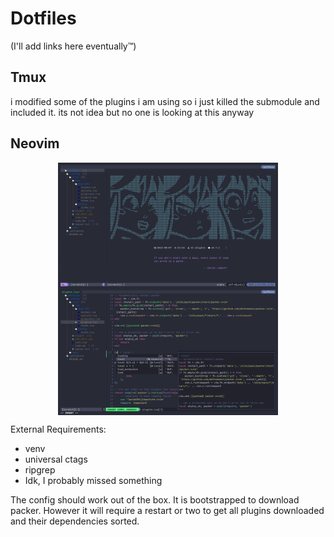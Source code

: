 # Dotfiles
(I'll add links here eventually™)

## Tmux
i modified some of the plugins i am using so i just killed the submodule and included it. its not idea but no one is looking at this anyway

## Neovim
<img
    style="display: block;
        margin-left: auto;
        margin-right: auto;
        width: 70%;"
    src="Screenshots/nvim rice 2022-08-07.png">
</img>

External Requirements:

* venv
* universal ctags
* ripgrep
* Idk, I probably missed something

The config should work out of the box. It is bootstrapped to download packer. However it will require a restart or two to get all plugins downloaded and their dependencies sorted.
